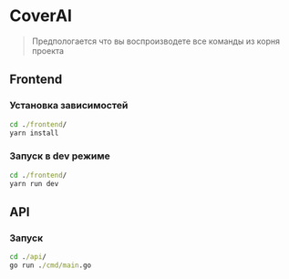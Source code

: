 # CoverAI

> Предпологается что вы воспроизводете все команды из корня проекта

## Frontend

### Установка зависимостей

```cmd
cd ./frontend/
yarn install
```

### Запуск в dev режиме

```cmd
cd ./frontend/
yarn run dev
```

## API

### Запуск

```cmd
cd ./api/
go run ./cmd/main.go
```
